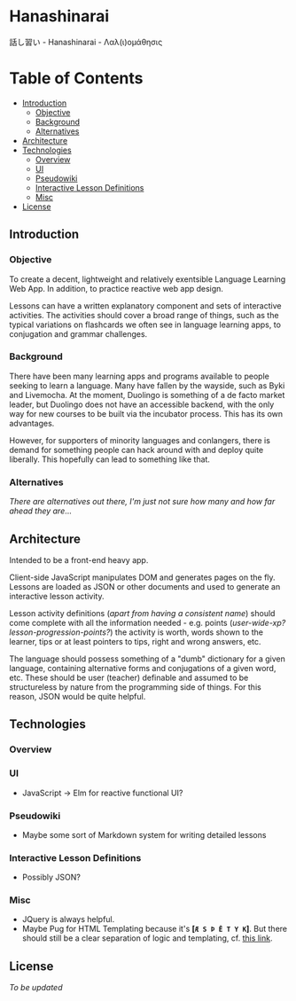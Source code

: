 # Hanashinarai
話し習い - Hanashinarai - Λαλ(ι)ομάθησις

Table of Contents
=================
* [Introduction](#introduction)
  * [Objective](#objective)
  * [Background](#background)
  * [Alternatives](#alternatives)
* [Architecture](#architecture)
* [Technologies](#technologies)
  * [Overview](#overview)
  * [UI](#ui)
  * [Pseudowiki](#pseudowiki)
  * [Interactive Lesson Definitions](#interactive-lesson-definitions)
  * [Misc](#misc)
* [License](#license)

## Introduction
### Objective
To create a decent, lightweight and relatively exentsible Language Learning Web App. In addition, to practice reactive web app design.

Lessons can have a written explanatory component and sets of interactive activities. The activities should cover a broad range of things, such as the typical variations on flashcards we often see in language learning apps, to conjugation and grammar challenges.

### Background
There have been many learning apps and programs available to people seeking to learn a language. Many have fallen by the wayside, such as Byki and Livemocha. At the moment, Duolingo is something of a de facto market leader, but Duolingo does not have an accessible backend, with the only way for new courses to be built via the incubator process. This has its own advantages.

However, for supporters of minority languages and conlangers, there is demand for something people can hack around with and deploy quite liberally. This hopefully can lead to something like that.

### Alternatives
*There are alternatives out there, I'm just not sure how many and how far ahead they are*...

## Architecture
Intended to be a front-end heavy app.

Client-side JavaScript manipulates DOM and generates pages on the fly. Lessons are loaded as JSON or other documents and used to generate an interactive lesson activity.

Lesson activity definitions (*apart from having a consistent name*) should come complete with all the information needed - e.g. points (*user-wide-xp? lesson-progression-points?*) the activity is worth, words shown to the learner, tips or at least pointers to tips, right and wrong answers, etc.

The language should possess something of a "dumb" dictionary for a given language, containing alternative forms and conjugations of a given word, etc. These should be user (teacher) definable and assumed to be structureless by nature from the programming side of things. For this reason, JSON would be quite helpful.

## Technologies
### Overview
### UI
* JavaScript -> Elm for reactive functional UI?
### Pseudowiki
* Maybe some sort of Markdown system for writing detailed lessons
### Interactive Lesson Definitions
* Possibly JSON?
### Misc
* JQuery is always helpful.
* Maybe Pug for HTML Templating because it's **[````Æ S Þ Ē T Y K````]**. But there should still be a clear separation of logic and templating, cf. [this link](http://www.workingsoftware.com.au/page/Your_templating_engine_sucks_and_everything_you_have_ever_written_is_spaghetti_code_yes_you).

## License
*To be updated*
